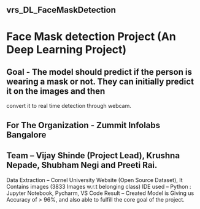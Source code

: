 ## vrs_DL_FaceMaskDetection
# Face Mask detection Project (An Deep Learning Project)
## Goal - The model should predict if the person is wearing a mask or not. They can initially predict it on the images and then
convert it to real time detection through webcam.

## For The Organization - Zummit Infolabs Bangalore
## Team – Vijay Shinde (Project Lead), Krushna Nepade, Shubham Negi and Preeti Rai.

Data Extraction – Cornel University Website (Open Source Dataset),
It Contains images (3833 Images w.r.t belonging class)
IDE used – Python : Jupyter Notebook, Pycharm, VS Code
Result – Created Model is Giving us Accuracy of > 96%, and also able to fulfill the core goal of the project.
